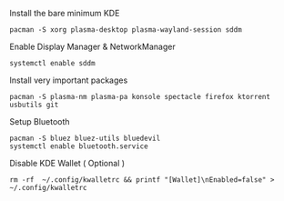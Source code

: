 Install the bare minimum KDE

    pacman -S xorg plasma-desktop plasma-wayland-session sddm
  
Enable Display Manager & NetworkManager

    systemctl enable sddm

Install very important packages

    pacman -S plasma-nm plasma-pa konsole spectacle firefox ktorrent usbutils git

Setup Bluetooth

    pacman -S bluez bluez-utils bluedevil
    systemctl enable bluetooth.service

Disable KDE Wallet ( Optional )

    rm -rf  ~/.config/kwalletrc && printf "[Wallet]\nEnabled=false" > ~/.config/kwalletrc
